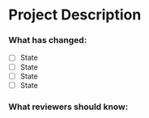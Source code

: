 # Project Description

### What has changed:
- [ ] State
- [ ] State
- [ ] State
- [ ] State

### What reviewers should know:
